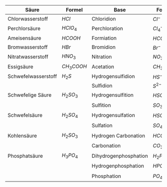 

| Säure               | Formel        | Base                  | Formel            |
| ------------------- | ------------- | --------------------- | ----------------- |
| Chlorwasserstoff    | $HCl$         | Chloridion            | $Cl^{-}$          |
| Perchlorsäure       | $HClO_{4}$    | Perchloration         | $Cl_{4}^{-}$      |
| Ameisensäure        | $HCOOH$       | Formiation            | $HCOO^{-}$        |
| Bromwasserstoff     | $HBr$         | Bromidion             | $Br^{-}$          |
| Nitratwasserstoff   | $HNO_{3}$     | Nitration             | $NO_{3}^{-}$      |
| Essigsäure          | $CH_{3}COOH$  | Acetation             | $CH_{3}COO^{-}$   |
| Schwefelwasserstoff | $H_{2}S$      | Hydrogensulfidion     | $HS^{-}$          |
|                     |               | Sulfidion             | $S^{2-}$          |
| Schwefelige Säure   | $H_{2}SO_{3}$ | Hydrogensulfition     | $HSO_{3}^{-}$     |
|                     |               | Sulfition             | $SO_{3}^{2-}$     |
| Schwefelsäure       | $H_{2}SO_{4}$ | Hydrogensulfation     | $HSO_{4}^{-}$     |
|                     |               | Sulfation             | $SO_{4}^{2-}$     |
| Kohlensäure         | $H_{2}SO_{3}$ | Hydrogen Carbonation  | $HCO_{3}^{-}$     |
|                     |               | Carbonation           | $CO_{3}^{2-}$     |
| Phosphatsäure       | $H_{3}PO_{4}$ | Dihydrogenphosphation | $H_{2}PO_{4}^{-}$ |
|                     |               | Hydrogenphosphation   | $HPO_{4}^{2-}$    |
|                     |               | Phosphation           | $PO_{4}^{3-}$     |
